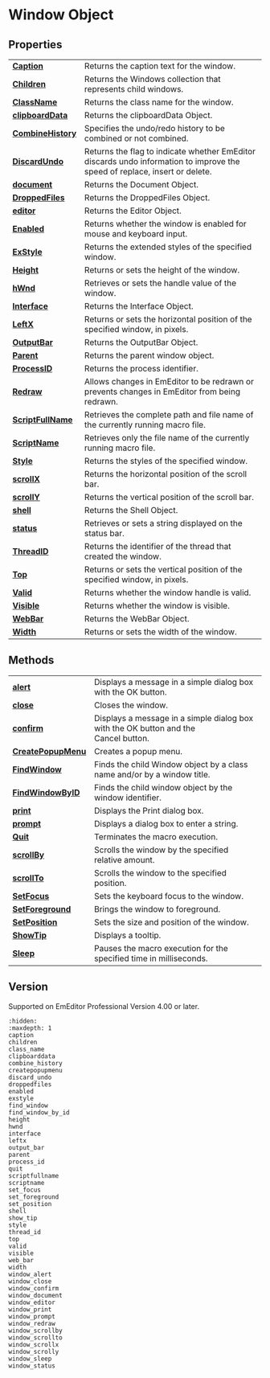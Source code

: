 # Window Object

## Properties

|     |     |
| --- | --- |
| **[Caption](caption)** | Returns the caption text for the window. |
| **[Children](children)** | Returns the Windows collection that represents child windows. |
| **[ClassName](class_name)** | Returns the class name for the window. |
| **[clipboardData](clipboarddata)** | Returns the clipboardData Object. |
| **[CombineHistory](combine_history)** | Specifies the undo/redo history to be combined or not combined. |
| **[DiscardUndo](discard_undo)** | Returns the flag to indicate whether EmEditor discards undo information to improve the speed of replace, insert or delete. |
| **[document](window_document)** | Returns the Document Object. |
| [**DroppedFiles**](droppedfiles) | Returns the DroppedFiles Object. |
| **[editor](window_editor)** | Returns the Editor Object. |
| **[Enabled](enabled)** | Returns whether the window is enabled for mouse and keyboard input. |
| [**ExStyle**](exstyle) | Returns the extended styles of the specified window. |
| **[Height](height)** | Returns or sets the height of the window. |
| **[hWnd](hwnd)** | Retrieves or sets the handle value of the window. |
| [**Interface**](interface) | Returns the Interface Object. |
| **[LeftX](leftx)** | Returns or sets the horizontal position of the specified window, in pixels. |
| **[OutputBar](output_bar)** | Returns the OutputBar Object. |
| **[Parent](parent)** | Returns the parent window object. |
| **[ProcessID](process_id)** | Returns the process identifier. |
| **[Redraw](window_redraw)** | Allows changes in EmEditor to be redrawn or prevents changes in EmEditor from being redrawn. |
| **[ScriptFullName](scriptfullname)** | Retrieves the complete path and file name of the currently running macro file. |
| **[ScriptName](scriptname)** | Retrieves only the file name of the currently running macro file. |
| [**Style**](style) | Returns the styles of the specified window. |
| **[scrollX](window_scrollx)** | Returns the horizontal position of the scroll bar. |
| **[scrollY](window_scrolly)** | Returns the vertical position of the scroll bar. |
| **[shell](shell)** | Returns the Shell Object. |
| **[status](window_status)** | Retrieves or sets a string displayed on the status bar. |
| **[ThreadID](thread_id)** | Returns the identifier of the thread that created the window. |
| **[Top](top)** | Returns or sets the vertical position of the specified window, in pixels. |
| **[Valid](valid)** | Returns whether the window handle is valid. |
| **[Visible](visible)** | Returns whether the window is visible. |
| **[WebBar](web_bar)** | Returns the WebBar Object. |
| **[Width](width)** | Returns or sets the width of the window. |

## Methods

|     |     |
| --- | --- |
| **[alert](window_alert)** | Displays a message in a simple dialog box with the OK button. |
| **[close](window_close)** | Closes the window. |
| **[confirm](window_confirm)** | Displays a message in a simple dialog box with the OK button and the <br> Cancel button. |
| **[CreatePopupMenu](createpopupmenu)** | Creates a popup menu. |
| **[FindWindow](find_window)** | Finds the child Window object by a class name and/or by a window title. |
| **[FindWindowByID](find_window_by_id)** | Finds the child window object by the window identifier. |
| **[print](window_print)** | Displays the Print dialog box. |
| **[prompt](window_prompt)** | Displays a dialog box to enter a string. |
| **[Quit](quit)** | Terminates the macro execution. |
| **[scrollBy](window_scrollby)** | Scrolls the window by the specified relative amount. |
| **[scrollTo](window_scrollto)** | Scrolls the window to the specified position. |
| **[SetFocus](set_focus)** | Sets the keyboard focus to the window. |
| **[SetForeground](set_foreground)** | Brings the window to foreground. |
| **[SetPosition](set_position)** | Sets the size and position of the window. |
| **[ShowTip](show_tip)** | Displays a tooltip. |
| **[Sleep](window_sleep)** | Pauses the macro execution for the specified time in milliseconds. |

## Version

Supported on EmEditor Professional Version 4.00 or later.


```{toctree}
:hidden:
:maxdepth: 1
caption
children
class_name
clipboarddata
combine_history
createpopupmenu
discard_undo
droppedfiles
enabled
exstyle
find_window
find_window_by_id
height
hwnd
interface
leftx
output_bar
parent
process_id
quit
scriptfullname
scriptname
set_focus
set_foreground
set_position
shell
show_tip
style
thread_id
top
valid
visible
web_bar
width
window_alert
window_close
window_confirm
window_document
window_editor
window_print
window_prompt
window_redraw
window_scrollby
window_scrollto
window_scrollx
window_scrolly
window_sleep
window_status
```
